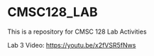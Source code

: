 # CMSC128_LAB
This is a repository for CMSC 128 Lab Activities

Lab 3 Video: https://youtu.be/x2fVSR5fNws
